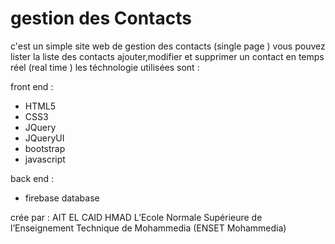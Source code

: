 # gestion des Contacts
c'est un simple site web de gestion des contacts (single page )
vous pouvez lister la liste des contacts ajouter,modifier et supprimer un contact
en temps réel (real time )
les téchnologie utilisées sont :

front end :

- HTML5
- CSS3
- JQuery
- JQueryUI
- bootstrap
- javascript


back end :
- firebase database 

crée par :
AIT EL CAID HMAD 
L’Ecole Normale Supérieure de l’Enseignement Technique de Mohammedia (ENSET Mohammedia)

